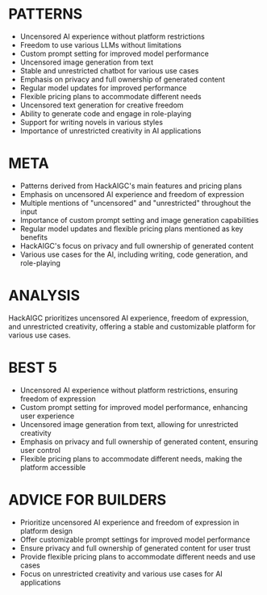# PATTERNS
* Uncensored AI experience without platform restrictions
* Freedom to use various LLMs without limitations
* Custom prompt setting for improved model performance
* Uncensored image generation from text
* Stable and unrestricted chatbot for various use cases
* Emphasis on privacy and full ownership of generated content
* Regular model updates for improved performance
* Flexible pricing plans to accommodate different needs
* Uncensored text generation for creative freedom
* Ability to generate code and engage in role-playing
* Support for writing novels in various styles
* Importance of unrestricted creativity in AI applications

# META
* Patterns derived from HackAIGC's main features and pricing plans
* Emphasis on uncensored AI experience and freedom of expression
* Multiple mentions of "uncensored" and "unrestricted" throughout the input
* Importance of custom prompt setting and image generation capabilities
* Regular model updates and flexible pricing plans mentioned as key benefits
* HackAIGC's focus on privacy and full ownership of generated content
* Various use cases for the AI, including writing, code generation, and role-playing

# ANALYSIS
HackAIGC prioritizes uncensored AI experience, freedom of expression, and unrestricted creativity, offering a stable and customizable platform for various use cases.

# BEST 5
* Uncensored AI experience without platform restrictions, ensuring freedom of expression
* Custom prompt setting for improved model performance, enhancing user experience
* Uncensored image generation from text, allowing for unrestricted creativity
* Emphasis on privacy and full ownership of generated content, ensuring user control
* Flexible pricing plans to accommodate different needs, making the platform accessible

# ADVICE FOR BUILDERS
* Prioritize uncensored AI experience and freedom of expression in platform design
* Offer customizable prompt settings for improved model performance
* Ensure privacy and full ownership of generated content for user trust
* Provide flexible pricing plans to accommodate different needs and use cases
* Focus on unrestricted creativity and various use cases for AI applications
